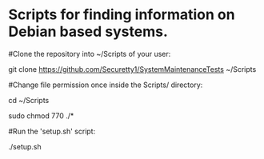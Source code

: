 # Scripts for finding information on Debian based systems.

#Clone the repository into ~/Scripts of your user:

git clone https://github.com/Securetty1/SystemMaintenanceTests ~/Scripts

#Change file permission once inside the Scripts/ directory:

cd ~/Scripts

sudo chmod 770 ./*

#Run the 'setup.sh' script:

./setup.sh
